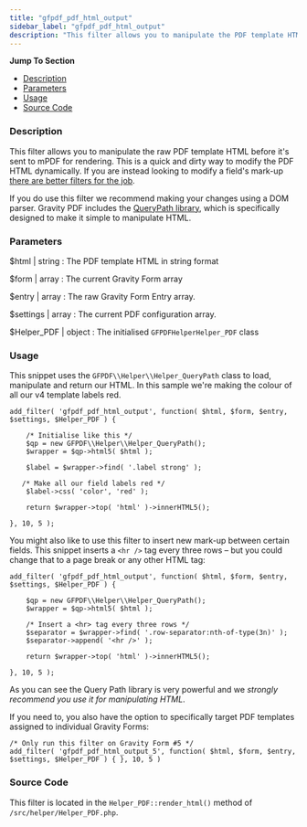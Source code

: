 ```yaml
---
title: "gfpdf_pdf_html_output"
sidebar_label: "gfpdf_pdf_html_output"
description: "This filter allows you to manipulate the PDF template HTML before it's sent to mPDF for rendering. This is a quick and dirty way to modify the PDF HTML/CSS."
---
```


**Jump To Section**

* [Description](#description)
* [Parameters](#parameters)
* [Usage](#usage)
* [Source Code](#source-code)

### Description

This filter allows you to manipulate the raw PDF template HTML before it's sent to mPDF for rendering. This is a quick and dirty way to modify the PDF HTML dynamically. If you are instead looking to modify a field's mark-up [there are better filters for the job](gfpdf_field_html_value.md).

If you do use this filter we recommend making your changes using a DOM parser. Gravity PDF includes the [QueryPath library](http://api.querypath.org/docs/index.html), which is specifically designed to make it simple to manipulate HTML.

### Parameters

$html | string
:    The PDF template HTML in string format

$form | array
:    The current Gravity Form array

$entry | array
:    The raw Gravity Form Entry array.

$settings | array
:    The current PDF configuration array.

$Helper_PDF | object
:    The initialised `GFPDFHelperHelper_PDF` class

### Usage

This snippet uses the `GFPDF\\Helper\\Helper_QueryPath` class to load, manipulate and return our HTML. In this sample we're making the colour of all our v4 template labels red.

```
add_filter( 'gfpdf_pdf_html_output', function( $html, $form, $entry, $settings, $Helper_PDF ) {

    /* Initialise like this */
    $qp = new GFPDF\\Helper\\Helper_QueryPath();
    $wrapper = $qp->html5( $html );

    $label = $wrapper->find( '.label strong' );

   /* Make all our field labels red */
    $label->css( 'color', 'red' );

    return $wrapper->top( 'html' )->innerHTML5();

}, 10, 5 );
```

You might also like to use this filter to insert new mark-up between certain fields. This snippet inserts a `<hr />` tag every three rows – but you could change that to a page break or any other HTML tag:

```
add_filter( 'gfpdf_pdf_html_output', function( $html, $form, $entry, $settings, $Helper_PDF ) {

    $qp = new GFPDF\\Helper\\Helper_QueryPath();
    $wrapper = $qp->html5( $html );

    /* Insert a <hr> tag every three rows */
    $separator = $wrapper->find( '.row-separator:nth-of-type(3n)' );
    $separator->append( '<hr />' );

    return $wrapper->top( 'html' )->innerHTML5();

}, 10, 5 );
```

As you can see the Query Path library is very powerful and we *strongly recommend you use it for manipulating HTML*.

If you need to, you also have the option to specifically target PDF templates assigned to individual Gravity Forms:

```
/* Only run this filter on Gravity Form #5 */
add_filter( 'gfpdf_pdf_html_output_5', function( $html, $form, $entry, $settings, $Helper_PDF ) { }, 10, 5 )
```

### Source Code

This filter is located in the `Helper_PDF::render_html()` method of `/src/helper/Helper_PDF.php`.